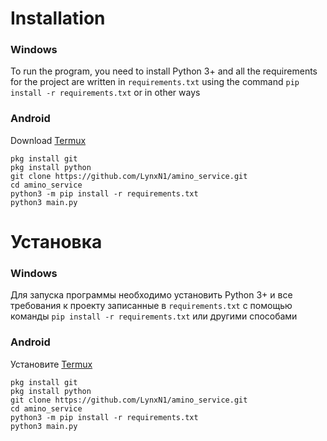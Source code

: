 ﻿# Installation
### Windows
To run the program, you need to install Python 3+ and all the requirements for the project are written in `requirements.txt` using the command `pip install -r requirements.txt` or in other ways

### Android
Download [Termux](https://play.google.com/store/apps/details?id=com.termux)
```
pkg install git
pkg install python
git clone https://github.com/LynxN1/amino_service.git
cd amino_service
python3 -m pip install -r requirements.txt
python3 main.py
```

# Установка
### Windows
Для запуска программы необходимо установить Python 3+ и все требования к проекту записанные в `requirements.txt` с помощью команды `pip install -r requirements.txt` или другими способами

### Android
Установите [Termux](https://play.google.com/store/apps/details?id=com.termux)
```
pkg install git
pkg install python
git clone https://github.com/LynxN1/amino_service.git
cd amino_service
python3 -m pip install -r requirements.txt
python3 main.py
```